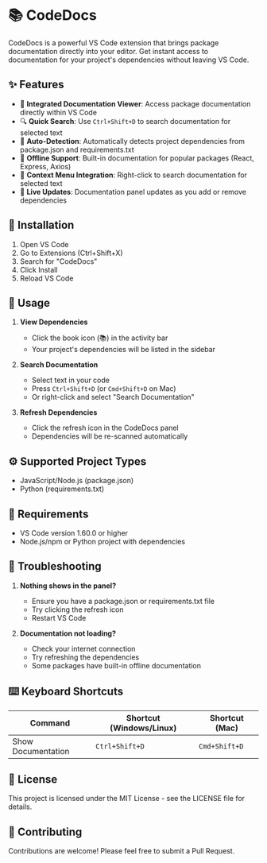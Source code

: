 # 📚 CodeDocs

CodeDocs is a powerful VS Code extension that brings package documentation directly into your editor. Get instant access to documentation for your project's dependencies without leaving VS Code.

## ✨ Features

- 📖 **Integrated Documentation Viewer**: Access package documentation directly within VS Code
- 🔍 **Quick Search**: Use `Ctrl+Shift+D` to search documentation for selected text
- 🔄 **Auto-Detection**: Automatically detects project dependencies from package.json and requirements.txt
- 📱 **Offline Support**: Built-in documentation for popular packages (React, Express, Axios)
- 🎯 **Context Menu Integration**: Right-click to search documentation for selected text
- 🔄 **Live Updates**: Documentation panel updates as you add or remove dependencies

## 🚀 Installation

1. Open VS Code
2. Go to Extensions (Ctrl+Shift+X)
3. Search for "CodeDocs"
4. Click Install
5. Reload VS Code

## 📝 Usage

1. **View Dependencies**
   - Click the book icon (📚) in the activity bar
   - Your project's dependencies will be listed in the sidebar

2. **Search Documentation**
   - Select text in your code
   - Press `Ctrl+Shift+D` (or `Cmd+Shift+D` on Mac)
   - Or right-click and select "Search Documentation"

3. **Refresh Dependencies**
   - Click the refresh icon in the CodeDocs panel
   - Dependencies will be re-scanned automatically

## ⚙️ Supported Project Types

- JavaScript/Node.js (package.json)
- Python (requirements.txt)

## 🔧 Requirements

- VS Code version 1.60.0 or higher
- Node.js/npm or Python project with dependencies

## 🐛 Troubleshooting

1. **Nothing shows in the panel?**
   - Ensure you have a package.json or requirements.txt file
   - Try clicking the refresh icon
   - Restart VS Code

2. **Documentation not loading?**
   - Check your internet connection
   - Try refreshing the dependencies
   - Some packages have built-in offline documentation

## ⌨️ Keyboard Shortcuts

| Command | Shortcut (Windows/Linux) | Shortcut (Mac) |
|---------|-------------------------|----------------|
| Show Documentation | `Ctrl+Shift+D` | `Cmd+Shift+D` |

## 📄 License

This project is licensed under the MIT License - see the LICENSE file for details.

## 🤝 Contributing

Contributions are welcome! Please feel free to submit a Pull Request. 